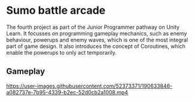 # Sumo battle arcade
 
The fourth project as part of the Junior Programmer pathway on Unity Learn. It focusses on programming gameplay mechanics, such as enemy behaviour, powerups and enemy waves, which is one of the most integral part of game design. It also introduces the concept of Coroutines, which enable the powerups to only act temporarily.

## Gameplay


https://user-images.githubusercontent.com/52373371/190633846-a082737e-7b95-4339-b2ec-52d0cb2a1008.mp4

